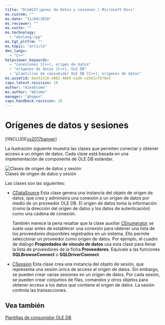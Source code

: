 ```yaml
---
title: "Or&#237;genes de datos y sesiones | Microsoft Docs"
ms.custom: ""
ms.date: "11/04/2016"
ms.reviewer: ""
ms.suite: ""
ms.technology: 
  - "devlang-cpp"
ms.tgt_pltfrm: ""
ms.topic: "article"
dev_langs: 
  - "C++"
helpviewer_keywords: 
  - "conexiones [C++], origen de datos"
  - "orígenes de datos [C++], OLE DB"
  - "plantillas de consumidor OLE DB [C++], orígenes de datos"
ms.assetid: 6ee52216-e082-4869-a1d6-ce561cfb76e5
caps.latest.revision: 10
author: "mikeblome"
ms.author: "mblome"
manager: "ghogen"
caps.handback.revision: 10
---
```

# Or&#237;genes de datos y sesiones
[!INCLUDE[vs2017banner](../../assembler/inline/includes/vs2017banner.md)]

La ilustración siguiente muestra las clases que permiten conectar y obtener acceso a un origen de datos.  Cada clase está basada en una implementación de componente de OLE DB estándar.  
  
 ![Clases de origen de datos y sesión](../../data/oledb/media/vcdatasourcesessionclasses.png "vcDataSourceSessionClasses")  
Clases de origen de datos y sesión  
  
 Las clases son las siguientes:  
  
-   [CDataSource](../../data/oledb/cdatasource-class.md) Esta clase genera una instancia del objeto de origen de datos, que crea y administra una conexión a un origen de datos por medio de un proveedor OLE DB.  El origen de datos toma la información \(como la dirección del origen de datos y los datos de autenticación\) como una cadena de conexión.  
  
     También merece la pena resaltar que la clase auxiliar [CEnumerator](../../data/oledb/cenumerator-class.md) se suele usar antes de establecer una conexión para obtener una lista de los proveedores disponibles registrados en un sistema.  Ello permite seleccionar un proveedor como origen de datos.  Por ejemplo, el cuadro de diálogo **Propiedades de vínculo de datos** usa esta clase para llenar la lista de proveedores de la ficha **Proveedores**.  Equivale a las funciones **SQLBrowseConnect** o **SQLDriverConnect**.  
  
-   [CSession](../../data/oledb/csession-class.md) Esta clase crea una instancia del objeto de sesión, que representa una sesión única de acceso al origen de datos.  Sin embargo, se pueden crear varias sesiones en un origen de datos.  Por cada sesión, se pueden crear conjuntos de filas, comandos y otros objetos para obtener acceso a los datos que contiene el origen de datos.  La sesión controla las transacciones.  
  
## Vea también  
 [Plantillas de consumidor OLE DB](../../data/oledb/ole-db-consumer-templates-cpp.md)